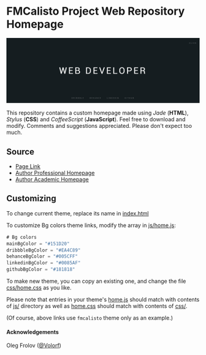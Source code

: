 # FMCalisto Project Web Repository Homepage

![alt tag](img/homepage-screenshot.png "Homepage preview")

This repository contains a custom homepage made using *Jade* (**HTML**), *Stylus* (**CSS**) and *CoffeeScript* (**JavaScript**). Feel free to download and modify. Comments and suggestions appreciated. Please don't expect too much.

## Source

* [Page Link](http://fmcalisto.com/)
* [Author Professional Homepage](http://franciscocalisto.me/)
* [Author Academic Homepage](http://web.tecnico.ulisboa.pt/francisco.calisto/)

Customizing
----
To change current theme, replace its name in [index.html](index.html)

To customize Bg colors theme links, modify the array in [js/home.js](js/home.js):

```javascript
# Bg colors
mainBgColor = "#151D20"
dribbbleBgColor = "#EA4C89"
behanceBgColor = "#005CFF"
linkedinBgColor = "#0085AF"
githubBgColor = "#181818"
```

To make new theme, you can copy an existing one, and change the file [css/home.css](css/home.css) as you like.

Please note that entries in your theme's [home.js](js/home.js) should match with contents of [js/](js/) directory as well as [home.css](css/home.css) should match with contents of [css/](css/).

(Of course, above links use `fmcalisto` theme only as an example.)

#### Acknowledgements

Oleg Frolov ([@Volorf](http://codepen.io/Volorf/))
